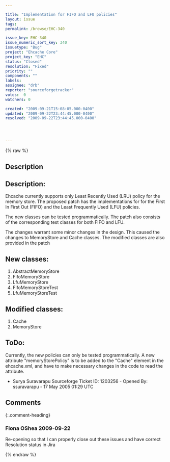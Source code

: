 ```yaml
---

title: "Implementation for FIFO and LFU policies"
layout: issue
tags: 
permalink: /browse/EHC-340

issue_key: EHC-340
issue_numeric_sort_key: 340
issuetype: "Bug"
project: "Ehcache Core"
project_key: "EHC"
status: "Closed"
resolution: "Fixed"
priority: ""
components: ""
labels: 
assignee: "drb"
reporter: "sourceforgetracker"
votes:  0
watchers: 0

created: "2009-09-21T15:08:05.000-0400"
updated: "2009-09-22T23:44:45.000-0400"
resolved: "2009-09-22T23:44:45.000-0400"




---
```


{% raw %}

## Description

<div markdown="1" class="description">

Description:
----------------
Ehcache currently supports only Least Recently Used
(LRU) policy for the memory store. The proposed patch
has the implementations for for the First In First Out
(FIFO) and the Least Frequently Used (LFU) policies.

The new classes can be tested programmatically. The
patch also consists of the corresponding test classes
for both FIFO and LFU.

The changes warrant some minor changes in the design.
This caused the changes to MemoryStore and Cache
classes. The modified classes are also provided in the
patch


New classes:
------------------
1. AbstractMemoryStore
2. FifoMemoryStore
3. LfuMemoryStore
4. FifoMemoryStoreTest
5. LfuMemoryStoreTest

Modified classes:
-----------------------
1. Cache
2. MemoryStore

ToDo:
--------
Currently, the new policies can only be tested
programmatically. A new attribute "memoryStorePolicy"
is to be added to the "Cache" element in the
ehcache.xml, and have to make necessary changes in the
code to read the attribute.

- Surya Suravarapu
Sourceforge Ticket ID: 1203256 - Opened By: ssuravarapu - 17 May 2005 01:29 UTC

</div>

## Comments


{:.comment-heading}
### **Fiona OShea** <span class="date">2009-09-22</span>

<div markdown="1" class="comment">

Re-opening so that I can properly close out these issues and have correct Resolution status in Jira

</div>



{% endraw %}

